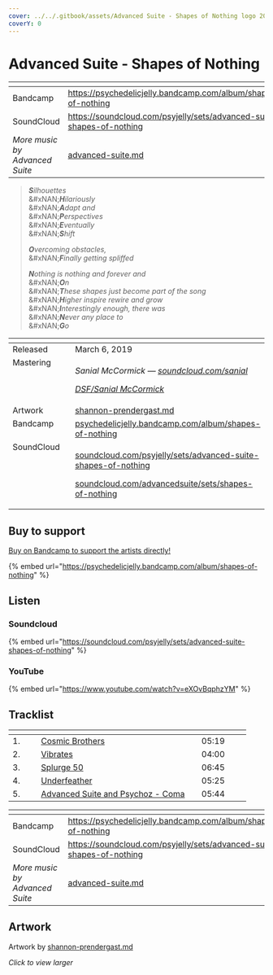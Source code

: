 ```yaml
---
cover: ../../.gitbook/assets/Advanced Suite - Shapes of Nothing logo 2000x.png
coverY: 0
---
```


# Advanced Suite - Shapes of Nothing

<table data-view="cards"><thead><tr><th></th><th data-hidden data-card-target data-type="content-ref"></th></tr></thead><tbody><tr><td>Bandcamp</td><td><a href="https://psychedelicjelly.bandcamp.com/album/shapes-of-nothing">https://psychedelicjelly.bandcamp.com/album/shapes-of-nothing</a></td></tr><tr><td>SoundCloud</td><td><a href="https://soundcloud.com/psyjelly/sets/advanced-suite-shapes-of-nothing">https://soundcloud.com/psyjelly/sets/advanced-suite-shapes-of-nothing</a></td></tr><tr><td><em>More music by Advanced Suite</em></td><td><a href="../../artists/musicians/advanced-suite.md">advanced-suite.md</a></td></tr></tbody></table>

> _**S**ilhouettes_> \
> &#xNAN;_**H**ilariously_> \
> &#xNAN;_**A**dapt and_> \
> &#xNAN;_**P**erspectives_> \
> &#xNAN;_**E**ventually_> \
> &#xNAN;_**S**hift_
>
> _**O**vercoming obstacles,_> \
> &#xNAN;_**F**inally getting spliffed_
>
> _**N**othing is nothing and forever and_> \
> &#xNAN;_**O**n_> \
> &#xNAN;_**T**hese shapes just become part of the song_> \
> &#xNAN;_**H**igher inspire rewire and grow_> \
> &#xNAN;_**I**nterestingly enough, there was_> \
> &#xNAN;_**N**ever any place to_> \
> &#xNAN;_**G**o_

<table data-header-hidden><thead><tr><th width="128" valign="top"></th><th></th></tr></thead><tbody><tr><td valign="top">Released</td><td>March 6, 2019</td></tr><tr><td valign="top">Mastering</td><td><p><em>Sanial McCormick —</em> <a href="https://soundcloud.com/sanial"><em>soundcloud.com/sanial</em></a> </p><p><a href="../../artists/mastering/sanial-mccormick.md"><em>DSF/Sanial McCormick</em></a> </p></td></tr><tr><td valign="top">Artwork</td><td><a data-mention href="../../artists/graphic/shannon-prendergast.md">shannon-prendergast.md</a> </td></tr><tr><td valign="top">Bandcamp</td><td><a href="https://psychedelicjelly.bandcamp.com/album/shapes-of-nothing">psychedelicjelly.bandcamp.com/album/shapes-of-nothing</a></td></tr><tr><td valign="top">SoundCloud</td><td><p><a href="https://soundcloud.com/psyjelly/sets/advanced-suite-shapes-of-nothing">soundcloud.com/psyjelly/sets/advanced-suite-shapes-of-nothing</a></p><p><a href="https://soundcloud.com/advancedsuite/sets/shapes-of-nothing">soundcloud.com/advancedsuite/sets/shapes-of-nothing</a> </p></td></tr></tbody></table>

## Buy to support

[Buy on Bandcamp to support the artists directly!](https://psychedelicjelly.bandcamp.com/album/shapes-of-nothing)&#x20;

{% embed url="https://psychedelicjelly.bandcamp.com/album/shapes-of-nothing" %}

## Listen

### Soundcloud

{% embed url="https://soundcloud.com/psyjelly/sets/advanced-suite-shapes-of-nothing" %}

### YouTube

{% embed url="https://www.youtube.com/watch?v=eXOvBqphzYM" %}

## Tracklist

<table data-header-hidden><thead><tr><th width="40"></th><th width="300"></th><th width="80"></th></tr></thead><tbody><tr><td>1.</td><td><a href="https://psychedelicjelly.bandcamp.com/track/cosmic-brothers">Cosmic Brothers</a> </td><td>05:19</td></tr><tr><td>2.</td><td><a href="https://psychedelicjelly.bandcamp.com/track/vibrates">Vibrates</a> </td><td>04:00</td></tr><tr><td>3.</td><td><a href="https://psychedelicjelly.bandcamp.com/track/splurge-50">Splurge 50</a> </td><td>06:45</td></tr><tr><td>4.</td><td><a href="https://psychedelicjelly.bandcamp.com/track/underfeather">Underfeather</a> </td><td>05:25</td></tr><tr><td>5.</td><td><a href="https://psychedelicjelly.bandcamp.com/track/coma">Advanced Suite and Psychoz - Coma</a> </td><td>05:44</td></tr></tbody></table>

<table data-view="cards"><thead><tr><th></th><th data-hidden data-card-target data-type="content-ref"></th></tr></thead><tbody><tr><td>Bandcamp</td><td><a href="https://psychedelicjelly.bandcamp.com/album/shapes-of-nothing">https://psychedelicjelly.bandcamp.com/album/shapes-of-nothing</a></td></tr><tr><td>SoundCloud</td><td><a href="https://soundcloud.com/psyjelly/sets/advanced-suite-shapes-of-nothing">https://soundcloud.com/psyjelly/sets/advanced-suite-shapes-of-nothing</a></td></tr><tr><td><em>More music by Advanced Suite</em></td><td><a href="../../artists/musicians/advanced-suite.md">advanced-suite.md</a></td></tr></tbody></table>

## Artwork

Artwork by [shannon-prendergast.md](../../artists/graphic/shannon-prendergast.md "mention")

_Click to view larger_

<figure><img src="../../.gitbook/assets/Advanced Suite - Shapes of Nothing logo 2000x.png" alt=""><figcaption></figcaption></figure>
